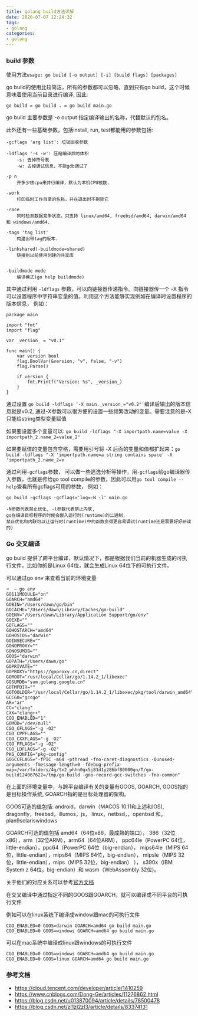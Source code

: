 ```yaml
---
title: golang build方法详解
date: 2020-07-07 12:24:32
tags:
- golang
categories:
- golang
---
```


### build 参数
使用方法`usage: go build [-o output] [-i] [build flags] [packages]`

go build的使用比较简洁，所有的参数都可以忽略，直到只有go build，这个时候意味着使用当前目录进行编译, 因此:

`go build = go build . = go build main.go`

go build 主要参数是 -o output 指定编译输出的名称，代替默认的包名。

此外还有一些基础参数，包括install, run, test都能用的参数包括:
```
-gcflags 'arg list': 垃圾回收参数

-ldflags '-s -w': 压缩编译后的体积
    -s: 去掉符号表
    -w: 去掉调试信息，不能gdb调试了

-p n
    开多少核cpu来并行编译，默认为本机CPU核数.

-work
    打印临时工作目录的名称，并在退出时不删除它

-race
    同时检测数据竞争状态，只支持 linux/amd64, freebsd/amd64, darwin/amd64 和 windows/amd64.

-tags 'tag list'
    构建出带tag的版本.

-linkshared(-buildmode=shared)
    链接到以前使用创建的共享库


-buildmode mode
    编译模式(go help buildmode)

```

其中通过利用 `-ldflags` 参数，可以向链接器传递指令。向链接器传一个 -X 指令可以设置程序中字符串变量的值。利用这个方法能够实现例如在编译时设置程序的版本信息， 例如：

```
package main
 
import "fmt"
import "flag"
 
var _version_ = "v0.1"
 
func main() {
    var version bool
    flag.BoolVar(&version, "v", false, "-v")
    flag.Parse()
 
    if version {
        fmt.Printf("Version: %s", _version_)
    }
}
```

通过设置 `go build -ldflags '-X main._version_="v0.2"'`编译后输出的版本信息就是v0.2, 通过-X参数可以很方便的设置一些频繁改动的变量。需要注意的是-X只能给string类型变量赋值

如果要设置多个变量可以: `go build -ldflags "-X importpath.name=value -X importpath_2.name_2=value_2"`

如果要赋值的变量包含空格，需要用引号将 -X 后面的变量和值都扩起来：`go build -ldflags "-X 'importpath.name=a string contains space' -X 'importpath_2.name_2=v`


通过利用`-gcflags`参数， 可以做一些逃逸分析等操作，用`-gcflags`给go编译器传入参数，也就是传给go tool compile的参数，因此可以用`go tool compile --help`查看所有gcflags可用的参数， 例如：
```
go build -gcflags -gcflags='log=-N -l' main.go

-N参数代表禁止优化, -l参数代表禁止内联,
go在编译目标程序的时候会嵌入运行时(runtime)的二进制,
禁止优化和内联可以让运行时(runtime)中的函数变得更容易调试(runtime还是需要好好研读的)
```

### Go 交叉编译
go build 提供了跨平台编译，默认情况下，都是根据我们当前的机器生成的可执行文件，比如你的是Linux 64位，就会生成Linux 64位下的可执行文件。

可以通过go env 来查看当前的环境变量

```
➜  ~ go env
GO111MODULE="on"
GOARCH="amd64"
GOBIN="/Users/dawn/go/bin"
GOCACHE="/Users/dawn/Library/Caches/go-build"
GOENV="/Users/dawn/Library/Application Support/go/env"
GOEXE=""
GOFLAGS=""
GOHOSTARCH="amd64"
GOHOSTOS="darwin"
GOINSECURE=""
GONOPROXY=""
GONOSUMDB=""
GOOS="darwin"
GOPATH="/Users/dawn/go"
GOPRIVATE=""
GOPROXY="https://goproxy.cn,direct"
GOROOT="/usr/local/Cellar/go/1.14.2_1/libexec"
GOSUMDB="sum.golang.google.cn"
GOTMPDIR=""
GOTOOLDIR="/usr/local/Cellar/go/1.14.2_1/libexec/pkg/tool/darwin_amd64"
GCCGO="gccgo"
AR="ar"
CC="clang"
CXX="clang++"
CGO_ENABLED="1"
GOMOD="/dev/null"
CGO_CFLAGS="-g -O2"
CGO_CPPFLAGS=""
CGO_CXXFLAGS="-g -O2"
CGO_FFLAGS="-g -O2"
CGO_LDFLAGS="-g -O2"
PKG_CONFIG="pkg-config"
GOGCCFLAGS="-fPIC -m64 -pthread -fno-caret-diagnostics -Qunused-arguments -fmessage-length=0 -fdebug-prefix-map=/var/folders/4g/tx2_phhn0gx5j81d1y286bf80000gn/T/go-build124067622=/tmp/go-build -gno-record-gcc-switches -fno-common"
```

在上面的环境变量中，与跨平台编译有关的变量有GOOS, GOARCH, GOOS指的是目标操作系统, GOARCH指的是目标处理器的架构。

GOOS可选的值包括: android，darwin（MACOS 10.11和上述和IOS),  dragonfly，freebsd，illumos，js， linux，netbsd，，openbsd 和。 plan9solariswindows

GOARCH可选的值包括 amd64（64位x86，最成熟的端口）， 386（32位x86），arm（32位ARM），arm64（64位ARM）， ppc64le（PowerPC 64位，little-endian），ppc64（PowerPC 64位（big-endian）， mips64le（MIPS 64位，little-endian），mips64（MIPS 64位，big-endian）， mipsle（MIPS 32位，little-endian），mips（MIPS 32位，big-endian） ）， s390x（IBM System z 64位，big-endian）和 wasm（WebAssembly 32位)。

关于他们的对应关系可以参考[官方文档](https://golang.org/doc/install/source#environment)

在交叉编译中通过指定不同的GOOS跟GOARCH，就可以编译成不同平台的可执行文件

例如可以在linux系统下编译成window跟mac的可执行文件
```
CGO_ENABLED=0 GOOS=darwin GOARCH=amd64 go build main.go
CGO_ENABLED=0 GOOS=windows GOARCH=amd64 go build main.go
```

可以在mac系统中编译成linux跟windows的可执行文件
```
CGO_ENABLED=0 GOOS=windows GOARCH=amd64 go build main.go
CGO_ENABLED=0 GOOS=linux GOARCH=amd64 go build main.go
```

### 参考文档
- https://cloud.tencent.com/developer/article/1410259
- https://www.cnblogs.com/Dong-Ge/articles/11276862.html
- https://blog.csdn.net/u013870094/article/details/78500478
- https://blog.csdn.net/zl1zl2zl3/article/details/83374131